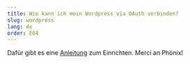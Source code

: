 ```yaml
---
title: Wie kann ich mein Wordpress via OAuth verbinden? 
slug: wordpress
lang: de
order: E04
---
```


Dafür gibt es eine [Anleitung](https://pfadi.swiss/de/publikationen-downloads/downloads/detail/817/wordpress-oauth-anleitung/) zum Einrichten. Merci an Phönix!